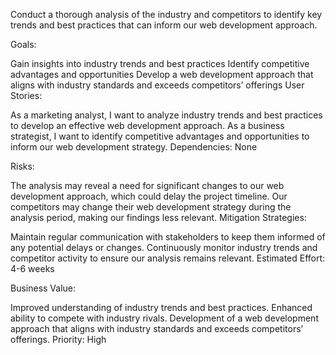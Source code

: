Conduct a thorough analysis of the industry and competitors to identify key trends and best practices that can inform our web development approach.

Goals:

Gain insights into industry trends and best practices
Identify competitive advantages and opportunities
Develop a web development approach that aligns with industry standards and exceeds competitors’ offerings
User Stories:

As a marketing analyst, I want to analyze industry trends and best practices to develop an effective web development approach.
As a business strategist, I want to identify competitive advantages and opportunities to inform our web development strategy.
Dependencies: None

Risks:

The analysis may reveal a need for significant changes to our web development approach, which could delay the project timeline.
Our competitors may change their web development strategy during the analysis period, making our findings less relevant.
Mitigation Strategies:

Maintain regular communication with stakeholders to keep them informed of any potential delays or changes.
Continuously monitor industry trends and competitor activity to ensure our analysis remains relevant.
Estimated Effort: 4-6 weeks

Business Value:

Improved understanding of industry trends and best practices.
Enhanced ability to compete with industry rivals.
Development of a web development approach that aligns with industry standards and exceeds competitors’ offerings.
Priority: High

